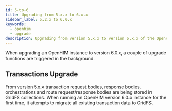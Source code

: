 ```yaml
---
id: 5-to-6
title: Upgrading from 5.x.x to 6.x.x
sidebar_label: 5.2.x to 6.0.x
keywords:
  - openhim
  - upgrade
description: Upgrading from version 5.x.x to version 6.x.x of the OpenHIM
---
```


When upgrading an OpenHIM instance to version 6.0.x, a couple of upgrade functions are triggered in the background.

## Transactions Upgrade

From version 5.x.x transaction request bodies, response bodies, orchestrations and route request/response bodies are being stored in GridFS collections. When running an OpenHIM version 6.0.x instance for the first time, it attempts to migrate all existing transaction data to GridFS.